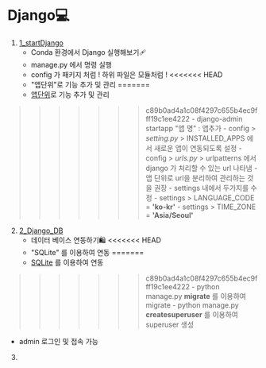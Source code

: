 # Django💻
1. [1_startDjango](./1_startDjango/)
   - Conda 환경에서 Django 실행해보기🩹
   - manage.py 에서 명령 실행
   - config 가 패키지 처럼 ! 하위 파일은 모듈처럼 !
<<<<<<< HEAD
   - "앱단위"로 기능 추가 및 관리 
=======
   - <u>앱단위</u>로 기능 추가 및 관리 
>>>>>>> c89b0ad4a1c08f4297c655b4ec9fff19c1ee4222
     - django-admin startapp "앱 명" : 앱추가
     - config > *setting.py* > INSTALLED_APPS 에서 새로운 앱이 연동되도록 설정
     - config > *urls.py* > urlpatterns 에서 django 가 처리할 수 있는 url 나타냄
      - 앱 단위로 url을 분리하여 관리하는 것을 권장
    - settings 내에서 두가지를 수정
      - settings > LANGUAGE_CODE = **'ko-kr'**
      - settings > TIME_ZONE = **'Asia/Seoul'**
2. [2_Django_DB](./2_Django_DB/)
   - 데이터 베이스 연동하기🛍
<<<<<<< HEAD
   - "SQLite" 를 이용하여 연동
=======
   - <u>SQLite</u> 를 이용하여 연동
>>>>>>> c89b0ad4a1c08f4297c655b4ec9fff19c1ee4222
     - python manage.py **migrate** 를 이용하여 migrate
     - python manage.py **createsuperuser** 를 이용하여 superuser 생성
   - admin 로그인 및 접속 가능
3. 
